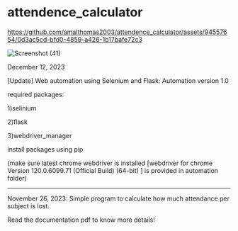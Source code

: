 # attendence_calculator


https://github.com/amalthomas2003/attendence_calculator/assets/94557654/0d3ac5cd-bfd0-4859-a426-1b17bafe72c3

![Screenshot (41)](https://github.com/amalthomas2003/attendence_calculator/assets/94557654/afc63c97-7108-4383-b5ac-c1bb97f4bf62)





December 12, 2023


[Update] Web automation using Selenium and Flask: Automation version 1.0


required packages:

1)selinium


2)flask

3)webdriver_manager

                   
install packages using pip

                   
(make sure latest chrome webdriver is installed [webdriver for chrome Version 120.0.6099.71 (Official Build) (64-bit) ] is provided in automation folder)


--------------------------------------------------------------------------------------------------------------------------------------------------------------------


November 26, 2023: Simple program to calculate how much attendance per subject  is lost.



Read the documentation pdf to know more details!

